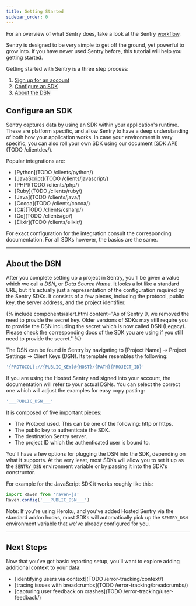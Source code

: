 ```yaml
---
title: Getting Started
sidebar_order: 0
---
```


For an overview of what Sentry does, take a look at the Sentry
[workflow](https://blog.sentry.io/2018/03/06/the-sentry-workflow).

Sentry is designed to be very simple to get off the ground, yet powerful
to grow into. If you have never used Sentry before, this tutorial will
help you getting started.

Getting started with Sentry is a three step process:

1.  [Sign up for an account](https://sentry.io/signup/)
2.  [Configure an SDK](#configure-an-sdk)
3.  [About the DSN](#about-the-dsn)

## Configure an SDK

Sentry captures data by using an SDK within your application\'s runtime.
These are platform specific, and allow Sentry to have a deep
understanding of both how your application works. In case your
environment is very specific, you can also roll your own SDK using our
document [SDK API](TODO /clientdev/).

Popular integrations are:

- [Python](TODO /clients/python/)
- [JavaScript](TODO /clients/javascript/)
- [PHP](TODO /clients/php/)
- [Ruby](TODO /clients/ruby/)
- [Java](TODO /clients/java/)
- [Cocoa](TODO /clients/cocoa/)
- [C\#](TODO /clients/csharp/)
- [Go](TODO /clients/go/)
- [Elixir](TODO /clients/elixir/)

For exact configuration for the integration consult the corresponding
documentation. For all SDKs however, the basics are the same.

---

## About the DSN

After you complete setting up a project in Sentry, you\'ll be given a
value which we call a *DSN*, or *Data Source Name*. It looks a lot like
a standard URL, but it\'s actually just a representation of the
configuration required by the Sentry SDKs. It consists of a few pieces,
including the protocol, public key, the server address, and the project
identifier.

{% include components/alert.html
  content="As of Sentry 9, we removed the need to provide the secret key. Older
  versions of SDKs may still require you to provide the DSN including the
  secret which is now called DSN (Legacy). Please check the corresponding
  docs of the SDK you are using if you still need to provide the secret."
%}

The DSN can be found in Sentry by navigating to \[Project Name\] -\>
Project Settings -\> Client Keys (DSN). Its template resembles the
following:

```javascript
'{PROTOCOL}://{PUBLIC_KEY}@{HOST}/{PATH}{PROJECT_ID}'
```

If you are using the Hosted Sentry and signed into your account, the
documentation will refer to your actual DSNs. You can select the correct
one which will adjust the examples for easy copy pasting:

```javascript
'___PUBLIC_DSN___'
```

It is composed of five important pieces:

- The Protocol used. This can be one of the following: http or https.
- The public key to authenticate the SDK.
- The destination Sentry server.
- The project ID which the authenticated user is bound to.

You\'ll have a few options for plugging the DSN into the SDK, depending
on what it supports. At the very least, most SDKs will allow you to set
it up as the `SENTRY_DSN` environment variable or by passing it into the
SDK\'s constructor.

For example for the JavaScript SDK it works roughly like this:

```javascript
import Raven from 'raven-js'
Raven.config('___PUBLIC_DSN___')
```

Note: If you\'re using Heroku, and you\'ve added Hosted Sentry via the
standard addon hooks, most SDKs will automatically pick up the
`SENTRY_DSN` environment variable that we\'ve already configured for
you.

---

## Next Steps

Now that you\'ve got basic reporting setup, you\'ll want to explore
adding additional context to your data:

-   [identifying users via context](TODO /error-tracking/context/)
-   [tracing issues with breadcrumbs](TODO /error-tracking/breadcrumbs/)
-   [capturing user feedback on crashes](TODO /error-tracking/user-feedback/)
